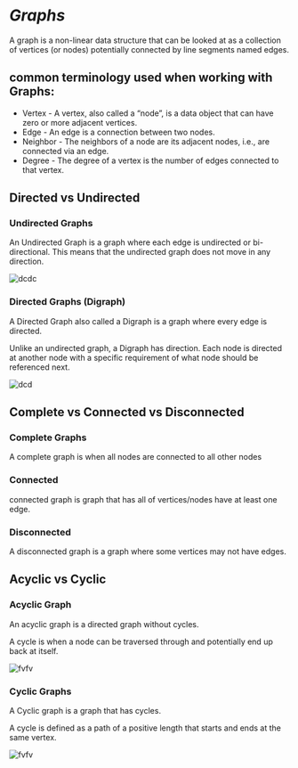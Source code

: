 # ***Graphs***
A graph is a non-linear data structure that can be looked at as a collection of vertices (or nodes) potentially connected by line segments named edges.


## common terminology used when working with Graphs:
* Vertex - A vertex, also called a “node”, is a data object that can have zero or more adjacent vertices.
* Edge - An edge is a connection between two nodes.
* Neighbor - The neighbors of a node are its adjacent nodes, i.e., are connected via an edge.
* Degree - The degree of a vertex is the number of edges connected to that vertex.



## Directed vs Undirected

### Undirected Graphs

An Undirected Graph is a graph where each edge is undirected or bi-directional. This means that the undirected graph does not move in any direction.

![dcdc](https://codefellows.github.io/common_curriculum/data_structures_and_algorithms/Code_401/class-35/resources/assets/UndirectedGraph.PNG)




### Directed Graphs (Digraph)

A Directed Graph also called a Digraph is a graph where every edge is directed.

Unlike an undirected graph, a Digraph has direction. Each node is directed at another node with a specific requirement of what node should be referenced next.

![dcd](https://codefellows.github.io/common_curriculum/data_structures_and_algorithms/Code_401/class-35/resources/assets/DirectedGraph.PNG)



## Complete vs Connected vs Disconnected

### Complete Graphs
A complete graph is when all nodes are connected to all other nodes

### Connected
connected graph is graph that has all of vertices/nodes have at least one edge.


### Disconnected
A disconnected graph is a graph where some vertices may not have edges.


## Acyclic vs Cyclic
### Acyclic Graph
An acyclic graph is a directed graph without cycles.

A cycle is when a node can be traversed through and potentially end up back at itself.

![fvfv](https://codefellows.github.io/common_curriculum/data_structures_and_algorithms/Code_401/class-35/resources/assets/threeAcyclic.png)




### Cyclic Graphs
A Cyclic graph is a graph that has cycles.

A cycle is defined as a path of a positive length that starts and ends at the same vertex.

![fvfv](https://codefellows.github.io/common_curriculum/data_structures_and_algorithms/Code_401/class-35/resources/assets/cyclic.PNG)
